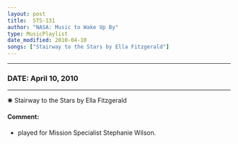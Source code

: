 ```yaml
---
layout: post
title:  STS-131
author: "NASA: Music to Wake Up By"
type: MusicPlaylist
date_modified: 2010-04-10
songs: ["Stairway to the Stars by Ella Fitzgerald"]
---
```


----
### DATE: April 10, 2010
----
✺ Stairway to the Stars by Ella Fitzgerald

#### Comment:
* played for Mission Specialist Stephanie Wilson.



<br/>
<center>
	<a target="_blank"
	   href="https://twitter.com/intent/tweet?hashtags=Space,NASA,Playlist,NASAWakeupCalls,SpaceProgram&text={{ page.author}}, '{{ page.songs.first }}' {{ page.title }}, {{ page.date | date: '%B %d, %Y' }}. {{ site.url }}{{ page.url }} @nasawakeupcalls">
	   <i class="fab fa-twitter" alt="Tweet this page" style="font-size: 1.3em;"></i>
	</a>
	&nbsp; 	<i class="fas fa-user-astronaut" style="font-size: 1.5em;"></i> &nbsp;
    <a type="amzn" search="'Stairway to the Stars by Ella Fitzgerald'" category="popular music">
        <i class="fab fa-amazon" style="font-size: 1.3em;"></i>
    </a>
</center>

